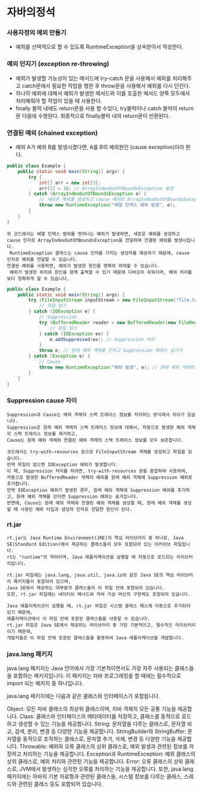 # 자바의정석

### 사용자정의 예외 만들기
 - 예외를 선택적으로 할 수 있도록 RuntimeException을 상속받아서 작성한다.

### 예외 던지기 (exception re-throwing)
 - 예외가 발생할 가능성이 있는 메서드에 try-catch 문을 사용해서 예외를 처리해주고 catch문에서 필요한 작업을 행한 후 throw문을 사용해서 예외를 다시 던진다.
 - 하나의 예외에 대해서 예외가 발생한 메서드와 이를 호출한 메서드 양쪽 모두에서 처리해줘야 할 작업이 있을 때 사용한다.
 - finally 블럭 내에도 return문을 사용 할 수있다, try블럭이나 catch 블럭의 return문 다음에 수행된다. 최종적으로 finally블럭 내의 return문이 반환된다.

### 연결된 예외 (chained exception)
 - 예외 A가 예외 B를 발생시켰다면, A를 B의 예외원인 (cause exception)이라 한다.
```java
public class Example {
    public static void main(String[] args) {
        try {
            int[] arr = new int[3];
            arr[5] = 10; // ArrayIndexOutOfBoundsException 발생
        } catch (ArrayIndexOutOfBoundsException e) {
            // 새로운 예외를 생성하고 cause 예외로 ArrayIndexOutOfBoundsException을 전달
            throw new RuntimeException("배열 인덱스 예외 발생", e);
        }
    }
}
```
```text
위 코드에서는 배열 인덱스 범위를 벗어나는 예외가 발생하면, 새로운 예외를 생성하고 cause 인자로 ArrayIndexOutOfBoundsException을 전달하여 연결된 예외를 발생시킵니다.
 RuntimeException 클래스는 cause 인자를 가지는 생성자를 제공하기 때문에, cause 인자로 예외를 전달할 수 있습니다.
연결된 예외를 사용하면, 예외가 발생한 원인을 명확히 파악할 수 있습니다.
 예외가 발생한 위치와 원인을 함께 출력할 수 있기 때문에 디버깅이 쉬워지며, 예외 처리를 보다 정확하게 할 수 있습니다.
```


```java
public class Example {
    public static void main(String[] args) {
        try (FileInputStream inputStream = new FileInputStream("file.txt")) {
            // 파일 읽기
        } catch (IOException e) {
            // Suppression
            try (BufferedReader reader = new BufferedReader(new FileReader("file.txt"))) {
                // 파일 읽기
            } catch (IOException ex) {
                e.addSuppressed(ex); // Suppression 처리
            }
            throw e; // 원래 예외 객체를 던지고 Suppression 예외는 숨기기
        } catch (Exception e) {
            // Cause
            throw new RuntimeException("예외 발생", e); // 원래 예외 객체와 연결된 예외 객체 생성
        }
    }
}
```
### Suppression cause 차이
```text
Suppression과 Cause는 예외 객체의 스택 트레이스 정보를 처리하는 방식에서 차이가 있습니다. 
Suppression은 원래 예외 객체의 스택 트레이스 정보에 대해서, 자동으로 발생한 예외 객체의 스택 트레이스 정보를 제거하고,
Cause는 원래 예외 객체와 연결된 예외 객체의 스택 트레이스 정보를 모두 보존합니다.

코드에서는 try-with-resources 문으로 FileInputStream 객체를 생성하고 파일을 읽습니다.
만약 파일이 없으면 IOException 예외가 발생합니다. 
이 때, Suppression 처리를 하려면, try-with-resources 문을 중첩하여 사용하여, 
자동으로 발생한 BufferedReader 객체의 예외를 원래 예외 객체에 Suppression 예외로 추가합니다.
만약 IOException 예외가 발생한 경우, 원래 예외 객체에 Suppression 예외를 추가하고, 원래 예외 객체를 던지면 Suppression 예외는 숨겨집니다.
반면에, Cause는 원래 예외 객체와 연결된 예외 객체를 생성할 때, 원래 예외 객체를 생성할 때 사용된 예외 타입과 생성자 인자로 전달한 원인이 된다.
```

### rt.jar
```text
rt.jar는 Java Runtime Environment(JRE)의 핵심 라이브러리 중 하나로, Java SE(Standard Edition)에서 제공하는 클래스들이 모두 포함되어 있는 아카이브 파일입니다. 
rt는 "runtime"의 약어이며, Java 애플리케이션을 실행할 때 자동으로 로드되는 라이브러리입니다.

rt.jar 파일에는 java.lang, java.util, java.io와 같은 Java SE의 핵심 라이브러리 패키지들이 포함되어 있으며, 
Java SE에서 제공하는 대부분의 클래스들이 이 파일 안에 포함되어 있습니다. 
또한, rt.jar 파일에는 네이티브 메서드와 자바 가상 머신의 구현체도 포함되어 있습니다.

Java 애플리케이션이 실행될 때, rt.jar 파일은 시스템 클래스 패스에 자동으로 추가되어 있기 때문에, 
애플리케이션에서 이 파일 안에 포함된 클래스들을 사용할 수 있습니다. 
rt.jar 파일은 Java SE에서 제공하는 라이브러리 중 가장 기본적이고, 필수적인 라이브러리이기 때문에, 
개발자들은 이 파일 안에 포함된 클래스들을 활용하여 Java 애플리케이션을 개발합니다.
```


### java.lang 패키지
java.lang 패키지는 Java 언어에서 가장 기본적이면서도 가장 자주 사용되는 클래스들을 포함하는 패키지입니다. 이 패키지는 자바 프로그래밍을 할 때에는 필수적으로 import 되는 패키지 중 하나입니다.

java.lang 패키지에는 다음과 같은 클래스와 인터페이스가 포함됩니다.

Object: 모든 자바 클래스의 최상위 클래스이며, 자바 객체의 모든 공통 기능을 제공합니다.
Class: 클래스와 인터페이스의 메타데이터를 저장하고, 클래스를 동적으로 로드하고 생성할 수 있는 기능을 제공합니다.
String: 문자열을 다루는 클래스로, 문자열 비교, 검색, 분리, 변경 등 다양한 기능을 제공합니다.
StringBuilder와 StringBuffer: 문자열을 동적으로 조작하는 클래스로, 문자열 추가, 삭제, 변경 등 다양한 기능을 제공합니다.
Throwable: 예외와 오류 클래스의 상위 클래스로, 예외 발생과 관련된 정보를 저장하고 처리하는 기능을 제공합니다.
Exception과 RuntimeException: 예외 클래스의 상위 클래스로, 예외 처리와 관련된 기능을 제공합니다.
Error: 오류 클래스의 상위 클래스로, JVM에서 발생하는 심각한 오류를 처리하는 기능을 제공합니다.
또한, java.lang 패키지에는 자바의 기본 자료형과 관련된 클래스들, 시스템 정보를 다루는 클래스, 스레드와 관련된 클래스 등도 포함되어 있습니다.